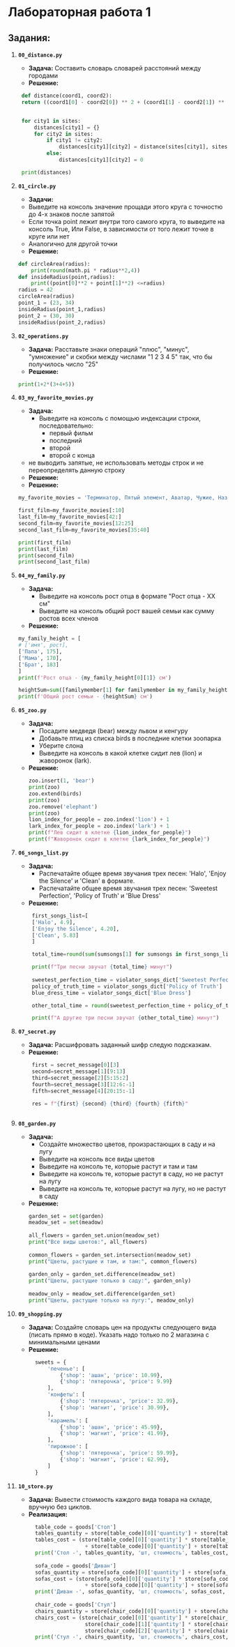# Лабораторная работа 1
## Задания:
1. **`00_distance.py`**
   - **Задача:** Составить словарь словарей расстояний между городами
   - **Решение:**
   ```python
    def distance(coord1, coord2):
    return ((coord1[0] - coord2[0]) ** 2 + (coord1[1] - coord2[1]) ** 2) ** 0.5


    for city1 in sites:
        distances[city1] = {}
        for city2 in sites:
            if city1 != city2:
                distances[city1][city2] = distance(sites[city1], sites[city2])
            else:
                distances[city1][city2] = 0

    print(distances)
   ```

2. **`01_circle.py`**
    - **Задачи:**
    - Выведите на консоль значение прощади этого круга с точностю до 4-х знаков после запятой
    - Если точка point лежит внутри того самого круга, то выведите на консоль True, Или False, в зависимости от того лежит точке в круге или нет
    - Аналогично для другой точки
    - **Решение:**
    ```python
    def circleArea(radius):
        print(round(math.pi * radius**2,4))
    def insideRadius(point,radius):
        print((point[0]**2 + point[1]**2) <=radius)
    radius = 42
    circleArea(radius)
    point_1 = (23, 34)
    insideRadius(point_1,radius)
    point_2 = (30, 30)
    insideRadius(point_2,radius)
    ```

3. **`02_operations.py`**
   - **Задача:** Расставьте знаки операций "плюс", "минус", "умножение" и скобки между числами "1 2 3 4 5" так, что бы получилось число "25"
   - **Решение:**
   ```python
   print(1+2*(3+4+5))
   ```

4. **`03_my_favorite_movies.py`**
   - **Задача:** 
     - Выведите на консоль с помощью индексации строки, последовательно:
       - первый фильм 
       - последний 
       - второй 
       - второй с конца
    - не выводить запятые, не использовать методы строк и не переопределять данную строку
    - **Решение:**
    - **Решение:**
    ```python
    my_favorite_movies = 'Терминатор, Пятый элемент, Аватар, Чужие, Назад в будущее'

    first_film=my_favorite_movies[:10]
    last_film=my_favorite_movies[42:]
    second_film=my_favorite_movies[12:25]
    second_last_film=my_favorite_movies[35:40]

    print(first_film)
    print(last_film)
    print(second_film)
    print(second_last_film)
    ```

5. **`04_my_family.py`**
   - **Задача:** 
     - Выведите на консоль рост отца в формате "Рост отца - ХХ см"
     - Выведите на консоль общий рост вашей семьи как сумму ростов всех членов
   - **Решение:**
    ```python
    my_family_height = [
    # ['имя', рост],
    ['Папа', 175],
    ['Мама', 170],
    ['Брат', 183]
    ]
    print(f'Рост отца - {my_family_height[0][1]} см')

    heightSum=sum([familymember[1] for familymember in my_family_height])
    print(f'Общий рост семьи - {heightSum} см')
    ```

6. **`05_zoo.py`**
   - **Задача:** 
     - Посадите медведя (bear) между львом и кенгуру
     - Добавьте птиц из списка birds в последние клетки зоопарка
     - Уберите слона
     - Выведите на консоль в какой клетке сидит лев (lion) и жаворонок (lark).
   - **Решение:**
     ```python
     zoo.insert(1, 'bear')
     print(zoo)
     zoo.extend(birds)
     print(zoo)
     zoo.remove('elephant')
     print(zoo)
     lion_index_for_people = zoo.index('lion') + 1
     lark_index_for_people = zoo.index('lark') + 1
     print(f"Лев сидит в клетке {lion_index_for_people}")
     print(f"Жаворонок сидит в клетке {lark_index_for_people}")
     ```

7. **`06_songs_list.py`**
   - **Задача:** 
     - Распечатайте общее время звучания трех песен: 'Halo', 'Enjoy the Silence' и 'Clean' в формате.
     - Распечатайте общее время звучания трех песен: 'Sweetest Perfection', 'Policy of Truth' и 'Blue Dress'
   - **Решение:**
     ```python
      first_songs_list=[
      ['Halo', 4.9],
      ['Enjoy the Silence', 4.20],
      ['Clean', 5.83]
      ]

      total_time=round(sum(sumsongs[1] for sumsongs in first_songs_list),2)

      print(f"Три песни звучат {total_time} минут")
      
      sweetest_perfection_time = violator_songs_dict['Sweetest Perfection']
      policy_of_truth_time = violator_songs_dict['Policy of Truth']
      blue_dress_time = violator_songs_dict['Blue Dress']

      other_total_time = round(sweetest_perfection_time + policy_of_truth_time + blue_dress_time,2)

      print(f"А другие три песни звучат {other_total_time} минут")
     ```

8. **`07_secret.py`**
   - **Задача:** Расшифровать заданный шифр следую подсказкам.
   - **Решение:**
     ```python
      first = secret_message[0][3]
      second=secret_message[1][9:13]
      third=secret_message[2][5:15:2]
      fourth=secret_message[3][12:6:-1]
      fifth=secret_message[4][20:15:-1]

      res = f"{first} {second} {third} {fourth} {fifth}"
    ```

9. **`08_garden.py`**
   - **Задача:** 
     - Создайте множество цветов, произрастающих в саду и на лугу
     - Выведите на консоль все виды цветов
     - Выведите на консоль те, которые растут и там и там
     - Выведите на консоль те, которые растут в саду, но не растут на лугу
     - Выведите на консоль те, которые растут на лугу, но не растут в саду
   - **Решение:**
     ```python
     garden_set = set(garden)
     meadow_set = set(meadow)
    
     all_flowers = garden_set.union(meadow_set)
     print("Все виды цветов:", all_flowers)
    
     common_flowers = garden_set.intersection(meadow_set)
     print("Цветы, растущие и там, и там:", common_flowers)
    
     garden_only = garden_set.difference(meadow_set)
     print("Цветы, растущие только в саду:", garden_only)
    
     meadow_only = meadow_set.difference(garden_set)
     print("Цветы, растущие только на лугу:", meadow_only)
     ```

10. **`09_shopping.py`**
    - **Задача:** Создайте словарь цен на продукты следующего вида (писать прямо в коде).     Указать надо только по 2 магазина с минимальными ценами
    - **Решение:**
      ```python
        sweets = {
            'печенье': [
                {'shop': 'ашан', 'price': 10.99},
                {'shop': 'пятерочка', 'price': 9.99}
            ],
            'конфеты': [
                {'shop': 'пятерочка', 'price': 32.99},
                {'shop': 'магнит', 'price': 30.99},
            ],
            'карамель': [
                {'shop': 'ашан', 'price': 45.99},
                {'shop': 'магнит', 'price': 41.99},
            ],
            'пирожное': [
                {'shop': 'пятерочка', 'price': 59.99},
                {'shop': 'магнит', 'price': 62.99},
            ]
        }
      ```

11. **`10_store.py`**
    - **Задача:** Вывести стоимость каждого вида товара на складе, вручную без циклов.
    - **Реализация:**
      ```python
        table_code = goods['Стол']
        tables_quantity = store[table_code][0]['quantity'] + store[table_code][1]['quantity']
        tables_cost = (store[table_code][0]['quantity'] * store[table_code][0]['price']
                        + store[table_code][0]['quantity'] + store[table_code][1]['price'])
        print('Стол -', tables_quantity, 'шт, стоимость', tables_cost, 'руб')
        
        sofa_code = goods['Диван']
        sofas_quantity = store[sofa_code][0]['quantity'] + store[sofa_code][1]['quantity']
        sofas_cost = (store[sofa_code][0]['quantity'] * store[sofa_code][0]['price']
                        + store[sofa_code][0]['quantity'] + store[sofa_code][1]['price'])
        print('Диван -', sofas_quantity, 'шт, стоимость', sofas_cost, 'руб')
        
        chair_code = goods['Стул']
        chairs_quantity = store[chair_code][0]['quantity'] + store[chair_code][1]['quantity'] + store[chair_code][2]['quantity']
        chairs_cost = (store[chair_code][0]['quantity'] * store[chair_code][0]['price'] +
                        store[chair_code][1]['quantity'] * store[chair_code][1]['price'] +
                        store[chair_code][2]['quantity'] * store[chair_code][2]['price'])
        print('Стул -', chairs_quantity, 'шт, стоимость', chairs_cost, 'руб')
      ```
     
